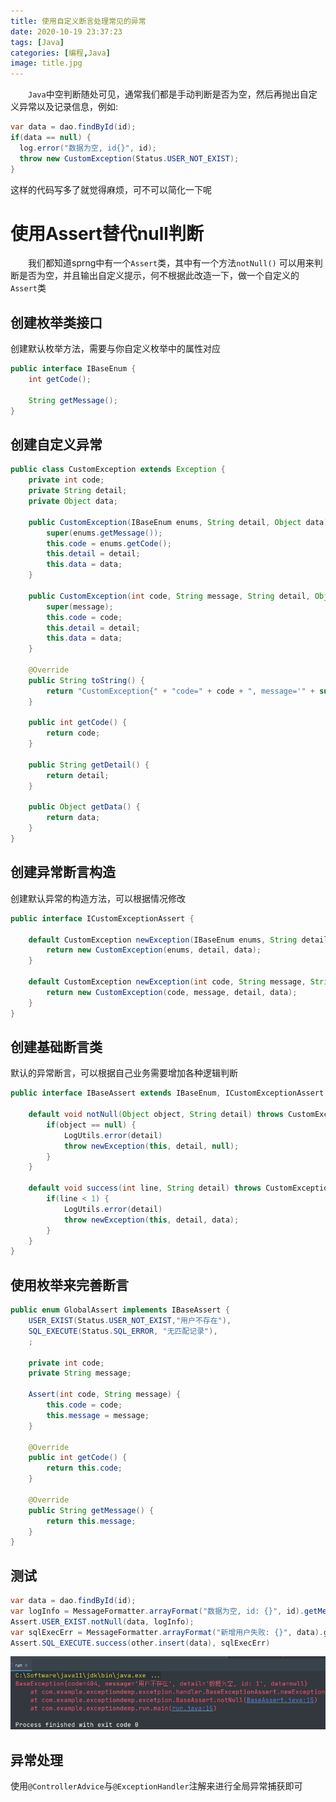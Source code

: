 ```yaml
---
title: 使用自定义断言处理常见的异常
date: 2020-10-19 23:37:23
tags: [Java]
categories: [编程,Java]
image: title.jpg
---
```


　　`Java`中空判断随处可见，通常我们都是手动判断是否为空，然后再抛出自定义异常以及记录信息，例如:
```java
var data = dao.findById(id);
if(data == null) {
  log.error("数据为空, id{}", id);
  throw new CustomException(Status.USER_NOT_EXIST);
}
```
这样的代码写多了就觉得麻烦，可不可以简化一下呢

# 使用Assert替代null判断
　　我们都知道sprng中有一个`Assert`类，其中有一个方法`notNull()` 可以用来判断是否为空，并且输出自定义提示，何不根据此改造一下，做一个自定义的`Assert`类

## 创建枚举类接口
创建默认枚举方法，需要与你自定义枚举中的属性对应
```java
public interface IBaseEnum {
    int getCode();

    String getMessage();
}
```

<!-- more -->

## 创建自定义异常
```java
public class CustomException extends Exception {
    private int code;
    private String detail;
    private Object data;

    public CustomException(IBaseEnum enums, String detail, Object data) {
        super(enums.getMessage());
        this.code = enums.getCode();
        this.detail = detail;
        this.data = data;
    }

    public CustomException(int code, String message, String detail, Object data) {
        super(message);
        this.code = code;
        this.detail = detail;
        this.data = data;
    }

    @Override
    public String toString() {
        return "CustomException{" + "code=" + code + ", message='" + super.getMessage() + '\'' + ", detail='" + detail + '\'' + ", data=" + data + "} ";
    }

    public int getCode() {
        return code;
    }

    public String getDetail() {
        return detail;
    }

    public Object getData() {
        return data;
    }
}
```

## 创建异常断言构造
创建默认异常的构造方法，可以根据情况修改
```java
public interface ICustomExceptionAssert {

    default CustomException newException(IBaseEnum enums, String detail, Object data) {
        return new CustomException(enums, detail, data);
    }

    default CustomException newException(int code, String message, String detail, Object data) {
        return new CustomException(code, message, detail, data);
    }
}
```

## 创建基础断言类
默认的异常断言，可以根据自己业务需要增加各种逻辑判断
```java
public interface IBaseAssert extends IBaseEnum, ICustomExceptionAssert {

    default void notNull(Object object, String detail) throws CustomException {
        if(object == null) {
            LogUtils.error(detail)
            throw newException(this, detail, null);
        }
    }

    default void success(int line, String detail) throws CustomException {
        if(line < 1) {
            LogUtils.error(detail)
            throw newException(this, detail, data);
        }
    }
}
```

## 使用枚举来完善断言
```java
public enum GlobalAssert implements IBaseAssert {
    USER_EXIST(Status.USER_NOT_EXIST,"用户不存在"),
    SQL_EXECUTE(Status.SQL_ERROR, "无匹配记录"),
    ;

    private int code;
    private String message;

    Assert(int code, String message) {
        this.code = code;
        this.message = message;
    }

    @Override
    public int getCode() {
        return this.code;
    }

    @Override
    public String getMessage() {
        return this.message;
    }
}
```

## 测试
```java
var data = dao.findById(id);
var logInfo = MessageFormatter.arrayFormat("数据为空, id: {}", id).getMessage();
Assert.USER_EXIST.notNull(data, logInfo);
var sqlExecErr = MessageFormatter.arrayFormat("新增用户失败: {}", data).getMessage();
Assert.SQL_EXECUTE.success(other.insert(data), sqlExecErr)
```

![结果](01.jpg)

## 异常处理

使用`@ControllerAdvice`与`@ExceptionHandler`注解来进行全局异常捕获即可
